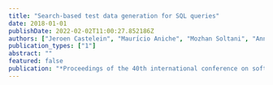 ```yaml
---
title: "Search-based test data generation for SQL queries"
date: 2018-01-01
publishDate: 2022-02-02T11:00:27.852186Z
authors: ["Jeroen Castelein", "Maurı́cio Aniche", "Mozhan Soltani", "Annibale Panichella", "Arie van Deursen"]
publication_types: ["1"]
abstract: ""
featured: false
publication: "*Proceedings of the 40th international conference on software engineering*"
---
```


